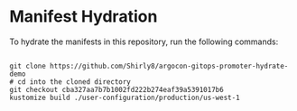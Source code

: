 
# Manifest Hydration

To hydrate the manifests in this repository, run the following commands:

```shell

git clone https://github.com/Shirly8/argocon-gitops-promoter-hydrate-demo
# cd into the cloned directory
git checkout cba327aa7b7b1002fd222b274eaf39a5391017b6
kustomize build ./user-configuration/production/us-west-1
```